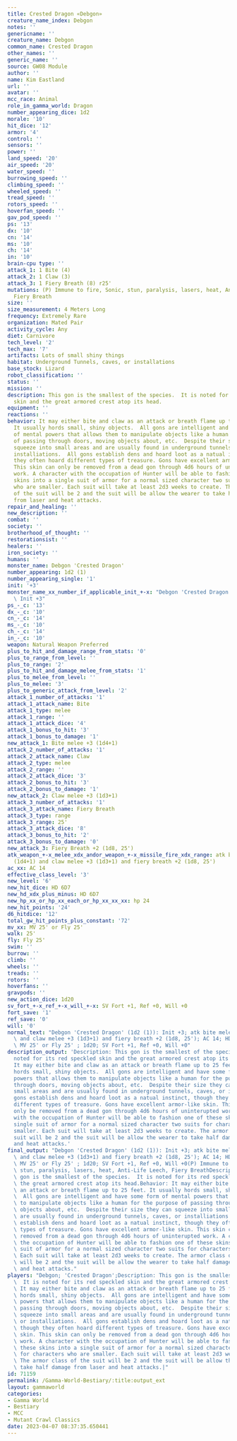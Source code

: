 ```yaml
---
title: Crested Dragon «Debgon»
creature_name_index: Debgon
notes: ''
genericname: ''
creature_name: Debgon
common_name: Crested Dragon
other_names: ''
generic_name: ''
source: GW08 Module
author: ''
name: Kim Eastland
url: ''
avatar: ''
mcc_race: Animal
role_in_gamma_world: Dragon
number_appearing_dice: 1d2
morale: '10'
hit_dice: '12'
armor: '4'
control: ''
sensors: ''
power: ''
land_speed: '20'
air_speed: '20'
water_speed: ''
burrowing_speed: ''
climbing_speed: ''
wheeled_speed: ''
tread_speed: ''
rotors_speed: ''
hoverfan_speed: ''
gav_pod_speed: ''
ps: '13'
dx: '10'
cn: '14'
ms: '10'
ch: '14'
in: '10'
brain-cpu type: ''
attack_1: 1 Bite (4)
attack_2: 1 Claw (3)
attack_3: 1 Fiery Breath (8) r25'
mutations: (P) Immune to fire, Sonic, stun, paralysis, lasers, heat, Anti-Life Leech,
  Fiery Breath
size: ''
size_measurement: 4 Meters Long
frequency: Extremely Rare
organization: Mated Pair
activity_cycle: Any
diet: Carnivore
tech_level: '2'
tech_max: '7'
artifacts: Lots of small shiny things
habitat: Underground Tunnels, caves, or installations
base_stock: Lizard
robot_classification: ''
status: ''
mission: ''
description: This gon is the smallest of the species.  It is noted for its red speckled
  skin and the great armored crest atop its head.
equipment: ''
reactions: ''
behavior: It may either bite and claw as an attack or breath flame up to 25 feet.
  It usually hords small, shiny objects.  All gons are intelligent and have some form
  of mental powers that allows them to manipulate objects like a human for the purpose
  of passing through doors, moving objects about, etc.  Despite their size they can
  squeeze into small areas and are usually found in underground tunnels, caves, or
  installiations.  All gons establish dens and hoard loot as a natual instinct, though
  they often hoard different types of treasure. Gons have excellent armor-like skin.
  This skin can only be removed from a dead gon through 4d6 hours of uninterupted
  work. A character with the occupation of Hunter will be able to fashion one of these
  skins into a single suit of armor for a normal sized character two suits for characters
  who are smaller. Each suit will take at least 2d3 weeks to create. The armor class
  of the suit will be 2 and the suit will be allow the wearer to take half damage
  from laser and heat attacks.
repair_and_healing: ''
new_description: ''
combat: ''
society: ''
brotherhood_of_thought: ''
restorationsist: ''
healers: ''
iron_society: ''
humans: ''
monster_name: Debgon 'Crested Dragon'
number_appearing: 1d2 (1)
number_appearing_single: '1'
init: '+3'
monster_name_xx_number_if_applicable_init_+-x: "Debgon 'Crested Dragon' (1d2 (1)):\
  \ Init +3"
ps_-_c: '13'
dx_-_c: '10'
cn_-_c: '14'
ms_-_c: '10'
ch_-_c: '14'
in_-_c: '10'
weapon: Natural Weapon Preferred
plus_to_hit_and_damage_range_from_stats: '0'
plus_to_range_from_level: ''
plus_to_range: '2'
plus_to_hit_and_damage_melee_from_stats: '1'
plus_to_melee_from_level: ''
plus_to_melee: '3'
plus_to_generic_attack_from_level: '2'
attack_1_number_of_attacks: '1'
attack_1_attack_name: Bite
attack_1_type: melee
attack_1_range: ''
attack_1_attack_dice: '4'
attack_1_bonus_to_hit: '3'
attack_1_bonus_to_damage: '1'
new_attack_1: Bite melee +3 (1d4+1)
attack_2_number_of_attacks: '1'
attack_2_attack_name: Claw
attack_2_type: melee
attack_2_range: ''
attack_2_attack_dice: '3'
attack_2_bonus_to_hit: '3'
attack_2_bonus_to_damage: '1'
new_attack_2: Claw melee +3 (1d3+1)
attack_3_number_of_attacks: '1'
attack_3_attack_name: Fiery Breath
attack_3_type: range
attack_3_range: 25'
attack_3_attack_dice: '8'
attack_3_bonus_to_hit: '2'
attack_3_bonus_to_damage: '0'
new_attack_3: Fiery Breath +2 (1d8, 25')
atk_weapon_+-x_melee_xdx_andor_weapon_+-x_missile_fire_xdx_range: atk bite melee +3
  (1d4+1) and claw melee +3 (1d3+1) and fiery breath +2 (1d8, 25')
ac_xx: AC 14
effective_class_level: '3'
new_level: '6'
new_hit_dice: HD 6D7
new_hd_xdx_plus_minus: HD 6D7
new_hp_xx_or_hp_xx_each_or_hp_xx_xx_xx: hp 24
new_hit_points: '24'
d6_hitdice: '12'
total_gw_hit_points_plus_constant: '72'
mv_xx: MV 25' or Fly 25'
walk: 25'
fly: Fly 25'
swim: ''
burrow: ''
climb: ''
wheels: ''
treads: ''
rotors: ''
hoverfans: ''
gravpods: ''
new_action_dice: 1d20
sv_fort_+-x_ref_+-x_will_+-x: SV Fort +1, Ref +0, Will +0
fort_save: '1'
ref_save: '0'
will: '0'
normal_text: "Debgon 'Crested Dragon' (1d2 (1)): Init +3; atk bite melee +3 (1d4+1)\
  \ and claw melee +3 (1d3+1) and fiery breath +2 (1d8, 25'); AC 14; HD 6D7 hp 24;\
  \ MV 25' or Fly 25' ; 1d20; SV Fort +1, Ref +0, Will +0"
description_output: 'Description: This gon is the smallest of the species.  It is
  noted for its red speckled skin and the great armored crest atop its head.Behavior:
  It may either bite and claw as an attack or breath flame up to 25 feet. It usually
  hords small, shiny objects.  All gons are intelligent and have some form of mental
  powers that allows them to manipulate objects like a human for the purpose of passing
  through doors, moving objects about, etc.  Despite their size they can squeeze into
  small areas and are usually found in underground tunnels, caves, or installiations.  All
  gons establish dens and hoard loot as a natual instinct, though they often hoard
  different types of treasure. Gons have excellent armor-like skin. This skin can
  only be removed from a dead gon through 4d6 hours of uninterupted work. A character
  with the occupation of Hunter will be able to fashion one of these skins into a
  single suit of armor for a normal sized character two suits for characters who are
  smaller. Each suit will take at least 2d3 weeks to create. The armor class of the
  suit will be 2 and the suit will be allow the wearer to take half damage from laser
  and heat attacks.'
final_output: "Debgon 'Crested Dragon' (1d2 (1)): Init +3; atk bite melee +3 (1d4+1)\
  \ and claw melee +3 (1d3+1) and fiery breath +2 (1d8, 25'); AC 14; HD 6D7 hp 24;\
  \ MV 25' or Fly 25' ; 1d20; SV Fort +1, Ref +0, Will +0(P) Immune to fire, Sonic,\
  \ stun, paralysis, lasers, heat, Anti-Life Leech, Fiery BreathDescription: This\
  \ gon is the smallest of the species.  It is noted for its red speckled skin and\
  \ the great armored crest atop its head.Behavior: It may either bite and claw as\
  \ an attack or breath flame up to 25 feet. It usually hords small, shiny objects.\
  \  All gons are intelligent and have some form of mental powers that allows them\
  \ to manipulate objects like a human for the purpose of passing through doors, moving\
  \ objects about, etc.  Despite their size they can squeeze into small areas and\
  \ are usually found in underground tunnels, caves, or installiations.  All gons\
  \ establish dens and hoard loot as a natual instinct, though they often hoard different\
  \ types of treasure. Gons have excellent armor-like skin. This skin can only be\
  \ removed from a dead gon through 4d6 hours of uninterupted work. A character with\
  \ the occupation of Hunter will be able to fashion one of these skins into a single\
  \ suit of armor for a normal sized character two suits for characters who are smaller.\
  \ Each suit will take at least 2d3 weeks to create. The armor class of the suit\
  \ will be 2 and the suit will be allow the wearer to take half damage from laser\
  \ and heat attacks."
players: "Debgon; 'Crested Dragon';Description: This gon is the smallest of the species.\
  \  It is noted for its red speckled skin and the great armored crest atop its head.Behavior:\
  \ It may either bite and claw as an attack or breath flame up to 25 feet. It usually\
  \ hords small, shiny objects.  All gons are intelligent and have some form of mental\
  \ powers that allows them to manipulate objects like a human for the purpose of\
  \ passing through doors, moving objects about, etc.  Despite their size they can\
  \ squeeze into small areas and are usually found in underground tunnels, caves,\
  \ or installiations.  All gons establish dens and hoard loot as a natual instinct,\
  \ though they often hoard different types of treasure. Gons have excellent armor-like\
  \ skin. This skin can only be removed from a dead gon through 4d6 hours of uninterupted\
  \ work. A character with the occupation of Hunter will be able to fashion one of\
  \ these skins into a single suit of armor for a normal sized character two suits\
  \ for characters who are smaller. Each suit will take at least 2d3 weeks to create.\
  \ The armor class of the suit will be 2 and the suit will be allow the wearer to\
  \ take half damage from laser and heat attacks.|"
id: 71159
permalink: /Gamma-World-Bestiary/:title:output_ext
layout: gammaworld
categories:
- Gamma World
- Bestiary
- MCC
- Mutant Crawl Classics
date: 2023-04-07 08:37:35.650441
---
```

